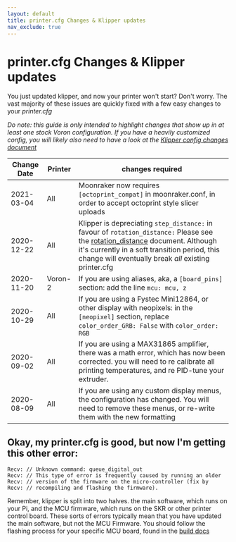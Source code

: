 ```yaml
---
layout: default
title: printer.cfg Changes & Klipper updates
nav_exclude: true
---
```


# printer.cfg Changes & Klipper updates

You just updated klipper, and now your printer won't start?  Don't worry.  The vast majority of these issues are quickly fixed with a few easy changes to your _printer.cfg_

_Do note: this guide is only intended to highlight changes that show up in at least one stock Voron configuration.  If you have a heavily customized config, you will likely also need to have a look at the [Klipper config changes document](https://github.com/KevinOConnor/klipper/blob/master/docs/Config_Changes.md)_

| Change Date | Printer | changes required                                                                                                                                                                                                                                                                      |
| ----------- | ------- | ------------------------------------------------------------------------------------------------------------------------------------------------------------------------------------------------------------------------------------------------------------------------------------- |
| 2021-03-04  | All     | Moonraker now requires `[octoprint_compat]` in moonraker.conf, in order to accept octoprint style slicer uploads                                                                                                                                                                      |
| 2020-12-22  | All     | Klipper is depreciating `step_distance:` in favour of `rotation_distance:`  Please see the [rotation_distance](rotation_distance.md) document. Although it's currently in a soft transition period, this change will eventually break _all_ existing printer.cfg |
| 2020-11-20  | Voron-2 | If you are using aliases, aka, a `[board_pins]` section: add the line `mcu: mcu, z`                                                                                                                                                                                                   |
| 2020-10-29  | All     | If you are using a Fystec Mini12864, or other display with neopixels: in the `[neopixel]` section, replace `color_order_GRB: False` with `color_order: RGB`                                                                                                                           |
| 2020-09-02  | All     | If you are using a MAX31865 amplifier, there was a math error, which has now been corrected.  you will need to re calibrate all printing temperatures, and re PID-tune your extruder.                                                                                                 |
| 2020-08-09  | All     | If you are using any custom display menus, the configuration has changed.  You will need to remove these menus, or re-write them with the new formatting                                                                                                                              |

## Okay, my printer.cfg is good, but now I'm getting this other error:

```
Recv: // Unknown command: queue_digital_out
Recv: // This type of error is frequently caused by running an older
Recv: // version of the firmware on the micro-controller (fix by
Recv: // recompiling and flashing the firmware).
```

Remember, klipper is split into two halves.  the main software, which runs on your Pi, and the MCU firmware, which runs on the SKR or other printer control board.  These sorts of errors typically mean that you have updated the main software, but not the MCU Firmware.  You should follow the flashing process for your specific MCU board, found in the [build docs](../../../build/software/#firmware-flashing)
